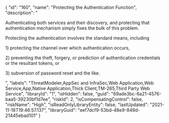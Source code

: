 {
  "id": "160",
  "name": "Protecting the Authentication Function",
  "description": "<p>Authenticating both services and their discovery, and protecting that authentication mechanism simply fixes the bulk of this problem. </p><p>Protecting the authentication involves the standard means, including </p><p>1) protecting the channel over which authentication occurs, </p><p>2) preventing the theft, forgery, or prediction of authentication credentials or the resultant tokens, or </p><p>3) subversion of password reset and the like.</p>",
  "labels": "ThreatModeler,AppSec and InfraSec,Web Application,Web Service,App,Native Application,Thick Client,TM-265,Third Party Web Service",
  "libraryId": "1",
  "isHidden": false,
  "guid": "69ade3bc-6a21-4576-baa5-39230bf1d7ee",
  "riskId": 2,
  "isCompensatingControl": false,
  "riskName": "High",
  "isReadOnlyLibraryEntity": false,
  "lastUpdated": "2021-11-18T19:46:57.137",
  "libraryGuid": "eef7dcf9-53bd-48e9-849d-21445ebad101"
}